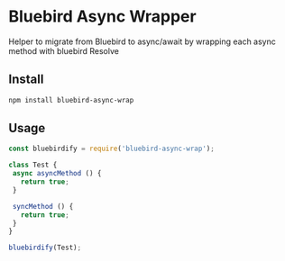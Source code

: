 # Bluebird Async Wrapper

Helper to migrate from Bluebird to async/await by wrapping each async method with bluebird Resolve

## Install

```bash
npm install bluebird-async-wrap
```

## Usage

```javascript
const bluebirdify = require('bluebird-async-wrap');

class Test {
 async asyncMethod () {
   return true;
 }

 syncMethod () {
   return true;
 }
}

bluebirdify(Test);
```